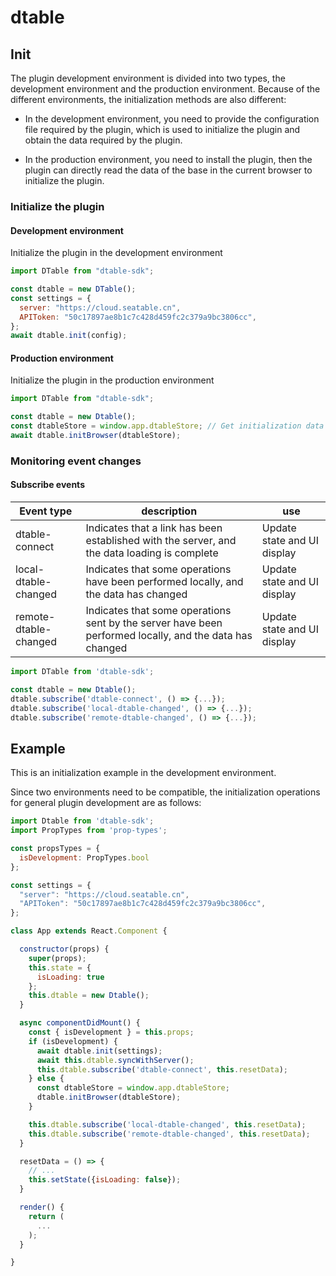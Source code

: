 # dtable

## Init

The plugin development environment is divided into two types, the development environment and the production environment. Because of the different environments, the initialization methods are also different:

- In the development environment, you need to provide the configuration file required by the plugin, which is used to initialize the plugin and obtain the data required by the plugin.

- In the production environment, you need to install the plugin, then the plugin can directly read the data of the base in the current browser to initialize the plugin.

### Initialize the plugin

#### Development environment

Initialize the plugin in the development environment

```javascript
import DTable from "dtable-sdk";

const dtable = new DTable();
const settings = {
  server: "https://cloud.seatable.cn",
  APIToken: "50c17897ae8b1c7c428d459fc2c379a9bc3806cc",
};
await dtable.init(config);
```

#### Production environment

Initialize the plugin in the production environment

```javascript
import DTable from "dtable-sdk";

const dtable = new Dtable();
const dtableStore = window.app.dtableStore; // Get initialization data from the production environment
await dtable.initBrowser(dtableStore);
```

### Monitoring event changes

#### Subscribe events

| Event type            | description                                                                                             | use                         |
| --------------------- | ------------------------------------------------------------------------------------------------------- | --------------------------- |
| dtable-connect        | Indicates that a link has been established with the server, and the data loading is complete            | Update state and UI display |
| local-dtable-changed  | Indicates that some operations have been performed locally, and the data has changed                    | Update state and UI display |
| remote-dtable-changed | Indicates that some operations sent by the server have been performed locally, and the data has changed | Update state and UI display |

```javascript
import DTable from 'dtable-sdk';

const dtable = new Dtable();
dtable.subscribe('dtable-connect', () => {...});
dtable.subscribe('local-dtable-changed', () => {...});
dtable.subscribe('remote-dtable-changed', () => {...});
```

## Example

This is an initialization example in the development environment.

Since two environments need to be compatible, the initialization operations for general plugin development are as follows:

```javascript
import Dtable from 'dtable-sdk';
import PropTypes from 'prop-types';

const propsTypes = {
  isDevelopment: PropTypes.bool
};

const settings = {
  "server": "https://cloud.seatable.cn",
  "APIToken": "50c17897ae8b1c7c428d459fc2c379a9bc3806cc",
};

class App extends React.Component {

  constructor(props) {
    super(props);
    this.state = {
      isLoading: true
    };
    this.dtable = new Dtable();
  }

  async componentDidMount() {
    const { isDevelopment } = this.props;
    if (isDevelopment) {
      await dtable.init(settings);
      await this.dtable.syncWithServer();
      this.dtable.subscribe('dtable-connect', this.resetData);
    } else {
      const dtableStore = window.app.dtableStore;
      dtable.initBrowser(dtableStore);
    }

    this.dtable.subscribe('local-dtable-changed', this.resetData);
    this.dtable.subscribe('remote-dtable-changed', this.resetData);
  }

  resetData = () => {
    // ...
    this.setState({isLoading: false});
  }

  render() {
    return (
      ...
    );
  }

}
```
